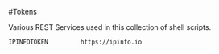 #Tokens

Various REST Services used in this collection of shell scripts.


```
IPINFOTOKEN         https://ipinfo.io

```

